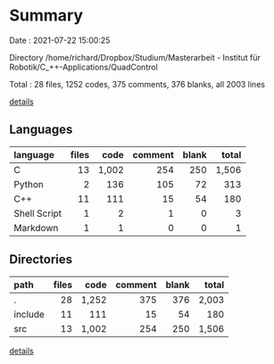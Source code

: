 # Summary

Date : 2021-07-22 15:00:25

Directory /home/richard/Dropbox/Studium/Masterarbeit - Institut für Robotik/C_++-Applications/QuadControl

Total : 28 files,  1252 codes, 375 comments, 376 blanks, all 2003 lines

[details](details.md)

## Languages
| language | files | code | comment | blank | total |
| :--- | ---: | ---: | ---: | ---: | ---: |
| C | 13 | 1,002 | 254 | 250 | 1,506 |
| Python | 2 | 136 | 105 | 72 | 313 |
| C++ | 11 | 111 | 15 | 54 | 180 |
| Shell Script | 1 | 2 | 1 | 0 | 3 |
| Markdown | 1 | 1 | 0 | 0 | 1 |

## Directories
| path | files | code | comment | blank | total |
| :--- | ---: | ---: | ---: | ---: | ---: |
| . | 28 | 1,252 | 375 | 376 | 2,003 |
| include | 11 | 111 | 15 | 54 | 180 |
| src | 13 | 1,002 | 254 | 250 | 1,506 |

[details](details.md)